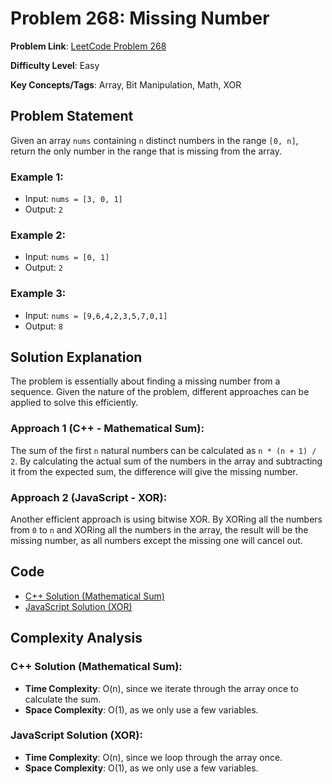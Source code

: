 # Problem 268: Missing Number

**Problem Link**: [LeetCode Problem 268](https://leetcode.com/problems/missing-number/)

**Difficulty Level**: Easy

**Key Concepts/Tags**: Array, Bit Manipulation, Math, XOR

## Problem Statement

Given an array `nums` containing `n` distinct numbers in the range `[0, n]`, return the only number in the range that is missing from the array.

### Example 1:
- Input: `nums = [3, 0, 1]`
- Output: `2`
  
### Example 2:
- Input: `nums = [0, 1]`
- Output: `2`

### Example 3:
- Input: `nums = [9,6,4,2,3,5,7,0,1]`
- Output: `8`

## Solution Explanation

The problem is essentially about finding a missing number from a sequence. Given the nature of the problem, different approaches can be applied to solve this efficiently. 

### Approach 1 (C++ - Mathematical Sum):
The sum of the first `n` natural numbers can be calculated as `n * (n + 1) / 2`. By calculating the actual sum of the numbers in the array and subtracting it from the expected sum, the difference will give the missing number.

### Approach 2 (JavaScript - XOR):
Another efficient approach is using bitwise XOR. By XORing all the numbers from `0` to `n` and XORing all the numbers in the array, the result will be the missing number, as all numbers except the missing one will cancel out.

## Code

- [C++ Solution (Mathematical Sum)](./solution_1.cpp)
- [JavaScript Solution (XOR)](./solution_2.js)

## Complexity Analysis

### C++ Solution (Mathematical Sum):
- **Time Complexity**: O(n), since we iterate through the array once to calculate the sum.
- **Space Complexity**: O(1), as we only use a few variables.

### JavaScript Solution (XOR):
- **Time Complexity**: O(n), since we loop through the array once.
- **Space Complexity**: O(1), as we only use a few variables.